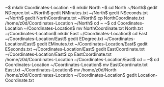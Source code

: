 ~$ mkdir Coordinates-Location
~$ mkdir North
~$ cd North
~/North$ gedit NDegree.txt
~/North$ gedit NMinutes.txt
~/North$ gedit NSeconds.txt
~/North$ gedit NorthCoordinate.txt
~/North$ cp NorthCoordinate.txt /home/z0d/Coordinates-Location
~/North$ cd ~
~$ cd Coordinates-Location
~/Coordinates-Location$ mv NorthCoordinate.txt North.txt
~/Coordinates-Location$ mkdir East
~/Coordinates-Location$ cd East
~/Coordinates-Location/East$ gedit EDegree.txt
~/Coordinates-Location/East$ gedit EMinutes.txt
~/Coordinates-Location/East$ gedit ESeconds.txt
~/Coordinates-Location/East$ gedit EastCoordinate.txt
~/Coordinates-Location/East$ cp EastCoordinate.txt /home/z0d/Coordinates-Location
~/Coordinates-Location/East$ cd ~
~$ cd Coordinates-Location
~/Coordinates-Location$ mv EastCoordinate.txt East.txt
~/Coordinates-Location$ mv /home/z0d/North /home/z0d/Coordinates-Location
~/Coordinates-Location$ gedit Location-Coordinate.txt

